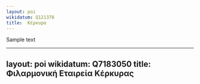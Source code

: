 ```yaml
---
layout: poi
wikidatum: Q121378
title:  Κέρκυρα
---
```


Sample text

---
layout: poi
wikidatum: Q7183050
title:  Φιλαρμονική Εταιρεία Κέρκυρας
---
